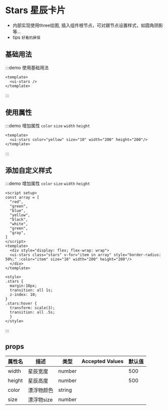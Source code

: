 # Stars 星辰卡片

- 内部实现使用three绘图, 插入组件根节点，可对跟节点设置样式，如圆角阴影等...
- tips `好看的屏保`
## 基础用法
:::demo 使用基础用法
```vue
<template>
  <ui-stars />
</template>
```
:::

## 使用属性
:::demo 增加属性 `color` `size` `width` `height`
```vue
<template>
  <ui-stars color="yellow" size="10" width="200" height="200"/>
</template>
```
:::

## 添加自定义样式
:::demo 增加属性 `color` `size` `width` `height`
```vue
<script setup>
const array = [
  "red",
  "green",
  "blue",
  "yellow",
  "black",
  "white",
  "green",
  "gray",
]
</script>
<template>
  <div style="display: flex; flex-wrap: wrap">
  <ui-stars class="stars" v-for="item in array" style="border-radius: 50%;" :color="item" size="10" width="200" height="200"/>
  </div>
</template>

<style>
.stars {
  margin:10px;
  transition: all 1s;
  z-index: 10;
}
.stars:hover {
  transform: scale(3);
  transition: all .5s;
  }
</style>
```
:::
## props


| 属性名 | 描述       | 类型   | Accepted Values | 默认值 |
| ------ | ---------- | ------ | --------------- | ------ |
| width  | 星辰宽度   | number |                 | 500    |
| height | 星辰高度   | number |                 | 500    |
| color  | 漂浮物颜色 | string |                 |        |
| size   | 漂浮物size | number |                 |        |
